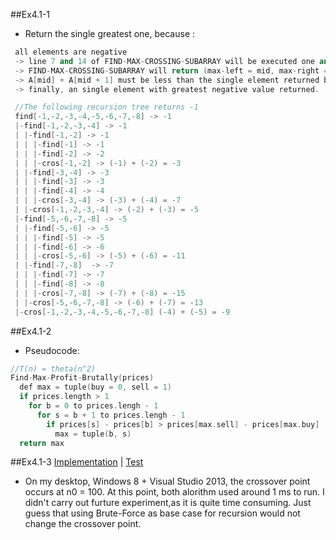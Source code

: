 ##Ex4.1-1
 * Return the single greatest one, because :
```cpp
 all elements are negative
 -> line 7 and 14 of FIND-MAX-CROSSING-SUBARRAY will be executed one and only one time
 -> FIND-MAX-CROSSING-SUBARRAY will return (max-left = mid, max-right = mid + 1, left-sum + right-sum = A[mid] + A[mid + 1])
 -> A[mid] + A[mid + 1] must be less than the single element returned by the same level FIND-MAXIMUM-SUBARRAY
 -> finally, an single element with greatest negative value returned.

 //The following recursion tree returns -1
 find[-1,-2,-3,-4,-5,-6,-7,-8] -> -1
 |-find[-1,-2,-3,-4] -> -1
 | |-find[-1,-2] -> -1
 | | |-find[-1] -> -1
 | | |-find[-2] -> -2
 | | |-cros[-1,-2] -> (-1) + (-2) = -3
 | |-find[-3,-4] -> -3
 | | |-find[-3] -> -3
 | | |-find[-4] -> -4
 | | |-cros[-3,-4] -> (-3) + (-4) = -7
 | |-cros[-1,-2,-3,-4] -> (-2) + (-3) = -5
 |-find[-5,-6,-7,-8] -> -5
 | |-find[-5,-6] -> -5
 | | |-find[-5] -> -5
 | | |-find[-6] -> -6
 | | |-cros[-5,-6] -> (-5) + (-6) = -11
 | |-find[-7,-8]  -> -7
 | | |-find[-7] -> -7
 | | |-find[-8] -> -8
 | | |-cros[-7,-8] -> (-7) + (-8) = -15
 | |-cros[-5,-6,-7,-8] -> (-6) + (-7) = -13
 |-cros[-1,-2,-3,-4,-5,-6,-7,-8] (-4) + (-5) = -9
```
 
##Ex4.1-2
  * Pseudocode:
```cpp
//T(n) = theta(n^2)
Find-Max-Profit-Brutally(prices)
  def max = tuple(buy = 0, sell = 1)
  if prices.length > 1
    for b = 0 to prices.lengh - 1
      for s = b + 1 to prices.lengh - 1
        if prices[s] - prices[b] > prices[max.sell] - prices[max.buy]
          max = tuple(b, s)
  return max
```

##Ex4.1-3 [Implementation](src/maximum_subarray.hpp) | [Test](test/test_maximum_subarray.cpp)
 * On my desktop, Windows 8 + Visual Studio 2013, the crossover point occurs at n0 = 100. At this point, both alorithm used around 1 ms to run. I didn't carry out furture experiment,as it is quite time consuming. Just guess that using Brute-Force as base case for recursion would not change the crossover point.

